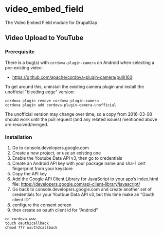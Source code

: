 # video_embed_field
The Video Embed Field module for DrupalGap

## Video Upload to YouTube

### Prerequisite

There is a bug(s) with `cordova-plugin-camera` on Android when selecting a pre-existing video:

- https://github.com/apache/cordova-plugin-camera/pull/160

To get around this, uninstall the existing camera plugin and install the unofficial "bleeding edge" version:

```
cordova plugin remove cordova-plugin-camera
cordova plugin add cordova-plugin-camera-unofficial
```

The unofficial version may change over time, so a copy from 2016-03-08 should work until the pull request (and any related issues) mentioned above are resolved/merged.

### Installation

1. Go to console.developers.google.com
2. Create a new project, or use an existing one
3. Enable the Youtube Data API v3, then go to credentials
4. Create an Android API key with your package name and sha-1 cert fingerprint from your keystore
5. Copy the API key
6. Add the Google API Client Library for JavaScript to your app’s index.html file: https://developers.google.com/api-client-library/javascript/
7. Go back to console.developers.google.com and create another set of credentials for your Youtbue Data API v3, but this time make an “Oauth client ID”
8. configure the consent screen
9. then create an oauth client id for “Android”

```
cd cordova-www
touch oauth2callback
chmod 777 oauth2callback
```
